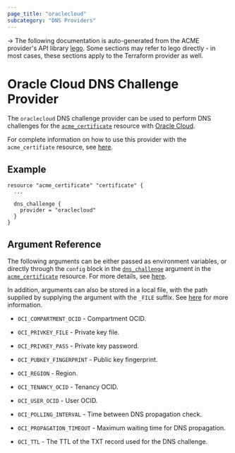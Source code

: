 ```yaml
---
page_title: "oraclecloud"
subcategory: "DNS Providers"
---
```


-> The following documentation is auto-generated from the ACME
provider's API library [lego](https://go-acme.github.io/lego/).  Some
sections may refer to lego directly - in most cases, these sections
apply to the Terraform provider as well.

# Oracle Cloud DNS Challenge Provider

The `oraclecloud` DNS challenge provider can be used to perform DNS challenges for
the [`acme_certificate`][resource-acme-certificate] resource with
[Oracle Cloud](https://cloud.oracle.com/home).

[resource-acme-certificate]: ../resources/certificate.md

For complete information on how to use this provider with the `acme_certifiate`
resource, see [here][resource-acme-certificate-dns-challenges].

[resource-acme-certificate-dns-challenges]: ./certificate.md#using-dns-challenges

## Example

```hcl
resource "acme_certificate" "certificate" {
  ...

  dns_challenge {
    provider = "oraclecloud"
  }
}
```
## Argument Reference

The following arguments can be either passed as environment variables, or
directly through the `config` block in the
[`dns_challenge`][resource-acme-certificate-dns-challenge-arg] argument in the
[`acme_certificate`][resource-acme-certificate] resource. For more details, see
[here][resource-acme-certificate-dns-challenges].

[resource-acme-certificate-dns-challenge-arg]: ./certificate.md#dns_challenge

In addition, arguments can also be stored in a local file, with the path
supplied by supplying the argument with the `_FILE` suffix. See
[here][acme-certificate-file-arg-example] for more information.

[acme-certificate-file-arg-example]: ./certificate.md#using-variable-files-for-provider-arguments

* `OCI_COMPARTMENT_OCID` - Compartment OCID.
* `OCI_PRIVKEY_FILE` - Private key file.
* `OCI_PRIVKEY_PASS` - Private key password.
* `OCI_PUBKEY_FINGERPRINT` - Public key fingerprint.
* `OCI_REGION` - Region.
* `OCI_TENANCY_OCID` - Tenancy OCID.
* `OCI_USER_OCID` - User OCID.

* `OCI_POLLING_INTERVAL` - Time between DNS propagation check.
* `OCI_PROPAGATION_TIMEOUT` - Maximum waiting time for DNS propagation.
* `OCI_TTL` - The TTL of the TXT record used for the DNS challenge.


